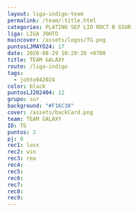 ```yaml
---
layout: liga-indigo-team
permalink: /team/:title.html
categories: PLATINO SEP LIO ROCT B GSUR
liga: LIGA JOHTO
maincover: /assets/logos/TG.png
puntosLJMAYO24: 17
date: 2020-08-29 10:29:20 +0700
title: TEAM GALAXY
route: /liga-indigo
tags:
  - johto042024
color: black
puntosLJ202404: 12
grupo: sur
background: "#F16C38"
cover: /assets/backCard.png
team: TEAM GALAXY
ID: TG
puntos: 2
pj: 6
rec1: loss
rec2: win
rec3: rea
rec4: 
rec5: 
rec6: 
rec7: 
rec8: 
rec9:
---
```

